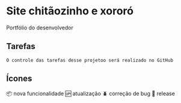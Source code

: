 # Site chitãozinho e xororó
Portfólio do desenvolvedor

## Tarefas

    O controle das tarefas desse projetoo será realizado no GitHub

## Ícones

:package: nova funcionalidade
:up: atualização
:beetle: correção de bug
:checkered_flag: release
